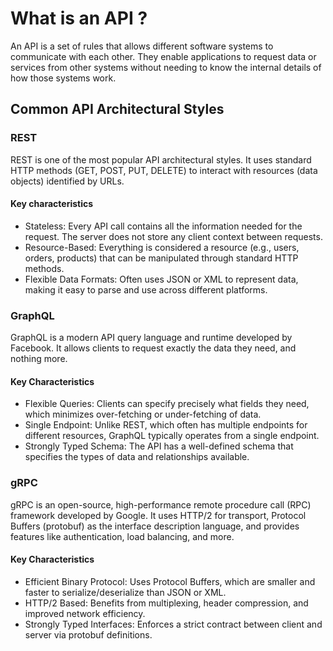 # What is an API ?

An API is a set of rules that allows different software systems to communicate with each other. They enable applications to request data or services from other systems without needing to know the internal details of how those systems work.

## Common API Architectural Styles

### REST

REST is one of the most popular API architectural styles. It uses standard HTTP methods (GET, POST, PUT, DELETE) to interact with resources (data objects) identified by URLs.

#### Key characteristics

- Stateless: Every API call contains all the information needed for the request. The server does not store any client context between requests.
- Resource-Based: Everything is considered a resource (e.g., users, orders, products) that can be manipulated through standard HTTP methods.
- Flexible Data Formats: Often uses JSON or XML to represent data, making it easy to parse and use across different platforms.

### GraphQL

GraphQL is a modern API query language and runtime developed by Facebook. It allows clients to request exactly the data they need, and nothing more.

#### Key Characteristics

- Flexible Queries: Clients can specify precisely what fields they need, which minimizes over-fetching or under-fetching of data.
- Single Endpoint: Unlike REST, which often has multiple endpoints for different resources, GraphQL typically operates from a single endpoint.
- Strongly Typed Schema: The API has a well-defined schema that specifies the types of data and relationships available.

### gRPC

gRPC is an open-source, high-performance remote procedure call (RPC) framework developed by Google. It uses HTTP/2 for transport, Protocol Buffers (protobuf) as the interface description language, and provides features like authentication, load balancing, and more.

#### Key Characteristics

- Efficient Binary Protocol: Uses Protocol Buffers, which are smaller and faster to serialize/deserialize than JSON or XML.
- HTTP/2 Based: Benefits from multiplexing, header compression, and improved network efficiency.
- Strongly Typed Interfaces: Enforces a strict contract between client and server via protobuf definitions.